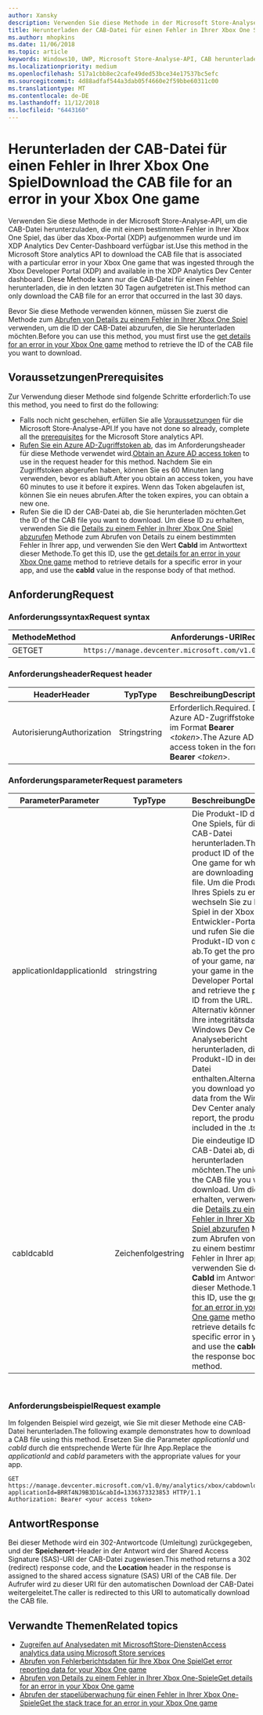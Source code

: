 ```yaml
---
author: Xansky
description: Verwenden Sie diese Methode in der Microsoft Store-Analyse-API, um die CAB-Datei für einen Fehler in Ihrer Xbox One Spiel herunterzuladen.
title: Herunterladen der CAB-Datei für einen Fehler in Ihrer Xbox One Spiel
ms.author: mhopkins
ms.date: 11/06/2018
ms.topic: article
keywords: Windows10, UWP, Microsoft Store-Analyse-API, CAB herunterladen
ms.localizationpriority: medium
ms.openlocfilehash: 517a1cbb8ec2cafe49ded53bce34e17537bc5efc
ms.sourcegitcommit: 4d88adfaf544a3dab05f4660e2f59bbe60311c00
ms.translationtype: MT
ms.contentlocale: de-DE
ms.lasthandoff: 11/12/2018
ms.locfileid: "6443160"
---
```

# <a name="download-the-cab-file-for-an-error-in-your-xbox-one-game"></a><span data-ttu-id="ebf58-104">Herunterladen der CAB-Datei für einen Fehler in Ihrer Xbox One Spiel</span><span class="sxs-lookup"><span data-stu-id="ebf58-104">Download the CAB file for an error in your Xbox One game</span></span>

<span data-ttu-id="ebf58-105">Verwenden Sie diese Methode in der Microsoft Store-Analyse-API, um die CAB-Datei herunterzuladen, die mit einem bestimmten Fehler in Ihrer Xbox One Spiel, das über das Xbox-Portal (XDP) aufgenommen wurde und im XDP Analytics Dev Center-Dashboard verfügbar ist.</span><span class="sxs-lookup"><span data-stu-id="ebf58-105">Use this method in the Microsoft Store analytics API to download the CAB file that is associated with a particular error in your Xbox One game that was ingested through the Xbox Developer Portal (XDP) and available in the XDP Analytics Dev Center dashboard.</span></span> <span data-ttu-id="ebf58-106">Diese Methode kann nur die CAB-Datei für einen Fehler herunterladen, die in den letzten 30 Tagen aufgetreten ist.</span><span class="sxs-lookup"><span data-stu-id="ebf58-106">This method can only download the CAB file for an error that occurred in the last 30 days.</span></span>

<span data-ttu-id="ebf58-107">Bevor Sie diese Methode verwenden können, müssen Sie zuerst die Methode zum [Abrufen von Details zu einem Fehler in Ihrer Xbox One Spiel](get-details-for-an-error-in-your-xbox-one-game.md) verwenden, um die ID der CAB-Datei abzurufen, die Sie herunterladen möchten.</span><span class="sxs-lookup"><span data-stu-id="ebf58-107">Before you can use this method, you must first use the [get details for an error in your Xbox One game](get-details-for-an-error-in-your-xbox-one-game.md) method to retrieve the ID of the CAB file you want to download.</span></span>

## <a name="prerequisites"></a><span data-ttu-id="ebf58-108">Voraussetzungen</span><span class="sxs-lookup"><span data-stu-id="ebf58-108">Prerequisites</span></span>


<span data-ttu-id="ebf58-109">Zur Verwendung dieser Methode sind folgende Schritte erforderlich:</span><span class="sxs-lookup"><span data-stu-id="ebf58-109">To use this method, you need to first do the following:</span></span>

* <span data-ttu-id="ebf58-110">Falls noch nicht geschehen, erfüllen Sie alle [Voraussetzungen](access-analytics-data-using-windows-store-services.md#prerequisites) für die Microsoft Store-Analyse-API.</span><span class="sxs-lookup"><span data-stu-id="ebf58-110">If you have not done so already, complete all the [prerequisites](access-analytics-data-using-windows-store-services.md#prerequisites) for the Microsoft Store analytics API.</span></span>
* <span data-ttu-id="ebf58-111">[Rufen Sie ein Azure AD-Zugriffstoken ab](access-analytics-data-using-windows-store-services.md#obtain-an-azure-ad-access-token), das im Anforderungsheader für diese Methode verwendet wird.</span><span class="sxs-lookup"><span data-stu-id="ebf58-111">[Obtain an Azure AD access token](access-analytics-data-using-windows-store-services.md#obtain-an-azure-ad-access-token) to use in the request header for this method.</span></span> <span data-ttu-id="ebf58-112">Nachdem Sie ein Zugriffstoken abgerufen haben, können Sie es 60 Minuten lang verwenden, bevor es abläuft.</span><span class="sxs-lookup"><span data-stu-id="ebf58-112">After you obtain an access token, you have 60 minutes to use it before it expires.</span></span> <span data-ttu-id="ebf58-113">Wenn das Token abgelaufen ist, können Sie ein neues abrufen.</span><span class="sxs-lookup"><span data-stu-id="ebf58-113">After the token expires, you can obtain a new one.</span></span>
* <span data-ttu-id="ebf58-114">Rufen Sie die ID der CAB-Datei ab, die Sie herunterladen möchten.</span><span class="sxs-lookup"><span data-stu-id="ebf58-114">Get the ID of the CAB file you want to download.</span></span> <span data-ttu-id="ebf58-115">Um diese ID zu erhalten, verwenden Sie die [Details zu einem Fehler in Ihrer Xbox One Spiel abzurufen](get-details-for-an-error-in-your-xbox-one-game.md) Methode zum Abrufen von Details zu einem bestimmten Fehler in Ihrer app, und verwenden Sie den Wert **CabId** im Antworttext dieser Methode.</span><span class="sxs-lookup"><span data-stu-id="ebf58-115">To get this ID, use the [get details for an error in your Xbox One game](get-details-for-an-error-in-your-xbox-one-game.md) method to retrieve details for a specific error in your app, and use the **cabId** value in the response body of that method.</span></span>

## <a name="request"></a><span data-ttu-id="ebf58-116">Anforderung</span><span class="sxs-lookup"><span data-stu-id="ebf58-116">Request</span></span>


### <a name="request-syntax"></a><span data-ttu-id="ebf58-117">Anforderungssyntax</span><span class="sxs-lookup"><span data-stu-id="ebf58-117">Request syntax</span></span>

| <span data-ttu-id="ebf58-118">Methode</span><span class="sxs-lookup"><span data-stu-id="ebf58-118">Method</span></span> | <span data-ttu-id="ebf58-119">Anforderungs-URI</span><span class="sxs-lookup"><span data-stu-id="ebf58-119">Request URI</span></span>                                                          |
|--------|----------------------------------------------------------------------|
| <span data-ttu-id="ebf58-120">GET</span><span class="sxs-lookup"><span data-stu-id="ebf58-120">GET</span></span>    | ```https://manage.devcenter.microsoft.com/v1.0/my/analytics/xbox/cabdownload``` |


### <a name="request-header"></a><span data-ttu-id="ebf58-121">Anforderungsheader</span><span class="sxs-lookup"><span data-stu-id="ebf58-121">Request header</span></span>

| <span data-ttu-id="ebf58-122">Header</span><span class="sxs-lookup"><span data-stu-id="ebf58-122">Header</span></span>        | <span data-ttu-id="ebf58-123">Typ</span><span class="sxs-lookup"><span data-stu-id="ebf58-123">Type</span></span>   | <span data-ttu-id="ebf58-124">Beschreibung</span><span class="sxs-lookup"><span data-stu-id="ebf58-124">Description</span></span>                                                                 |
|---------------|--------|-----------------------------------------------------------------------------|
| <span data-ttu-id="ebf58-125">Autorisierung</span><span class="sxs-lookup"><span data-stu-id="ebf58-125">Authorization</span></span> | <span data-ttu-id="ebf58-126">String</span><span class="sxs-lookup"><span data-stu-id="ebf58-126">string</span></span> | <span data-ttu-id="ebf58-127">Erforderlich.</span><span class="sxs-lookup"><span data-stu-id="ebf58-127">Required.</span></span> <span data-ttu-id="ebf58-128">Das Azure AD-Zugriffstoken im Format **Bearer** &lt;*token*&gt;.</span><span class="sxs-lookup"><span data-stu-id="ebf58-128">The Azure AD access token in the form **Bearer** &lt;*token*&gt;.</span></span> |


### <a name="request-parameters"></a><span data-ttu-id="ebf58-129">Anforderungsparameter</span><span class="sxs-lookup"><span data-stu-id="ebf58-129">Request parameters</span></span>

| <span data-ttu-id="ebf58-130">Parameter</span><span class="sxs-lookup"><span data-stu-id="ebf58-130">Parameter</span></span>        | <span data-ttu-id="ebf58-131">Typ</span><span class="sxs-lookup"><span data-stu-id="ebf58-131">Type</span></span>   |  <span data-ttu-id="ebf58-132">Beschreibung</span><span class="sxs-lookup"><span data-stu-id="ebf58-132">Description</span></span>      |  <span data-ttu-id="ebf58-133">Erforderlich</span><span class="sxs-lookup"><span data-stu-id="ebf58-133">Required</span></span>  |
|---------------|--------|---------------|------|
| <span data-ttu-id="ebf58-134">applicationId</span><span class="sxs-lookup"><span data-stu-id="ebf58-134">applicationId</span></span> | <span data-ttu-id="ebf58-135">string</span><span class="sxs-lookup"><span data-stu-id="ebf58-135">string</span></span> | <span data-ttu-id="ebf58-136">Die Produkt-ID des Xbox One Spiels, für die Sie die CAB-Datei herunterladen.</span><span class="sxs-lookup"><span data-stu-id="ebf58-136">The product ID of the Xbox One game for which you are downloading the CAB file.</span></span> <span data-ttu-id="ebf58-137">Um die Produkt-ID Ihres Spiels zu erhalten, wechseln Sie zu Ihrem Spiel in der Xbox-Entwickler-Portal (XDP) und rufen Sie die Produkt-ID von der URL ab.</span><span class="sxs-lookup"><span data-stu-id="ebf58-137">To get the product ID of your game, navigate to your game in the Xbox Developer Portal (XDP) and retrieve the product ID from the URL.</span></span> <span data-ttu-id="ebf58-138">Alternativ können ist Sie Ihre integritätsdaten vom Windows Dev Center-Analysebericht herunterladen, die Produkt-ID in der TSV-Datei enthalten.</span><span class="sxs-lookup"><span data-stu-id="ebf58-138">Alternatively, if you download your health data from the Windows Dev Center analytics report, the product ID is included in the .tsv file.</span></span> |  <span data-ttu-id="ebf58-139">Ja</span><span class="sxs-lookup"><span data-stu-id="ebf58-139">Yes</span></span>  |
| <span data-ttu-id="ebf58-140">cabId</span><span class="sxs-lookup"><span data-stu-id="ebf58-140">cabId</span></span> | <span data-ttu-id="ebf58-141">Zeichenfolge</span><span class="sxs-lookup"><span data-stu-id="ebf58-141">string</span></span> | <span data-ttu-id="ebf58-142">Die eindeutige ID der CAB-Datei ab, die Sie herunterladen möchten.</span><span class="sxs-lookup"><span data-stu-id="ebf58-142">The unique ID of the CAB file you want to download.</span></span> <span data-ttu-id="ebf58-143">Um diese ID zu erhalten, verwenden Sie die [Details zu einem Fehler in Ihrer Xbox One Spiel abzurufen](get-details-for-an-error-in-your-xbox-one-game.md) Methode zum Abrufen von Details zu einem bestimmten Fehler in Ihrer app, und verwenden Sie den Wert **CabId** im Antworttext dieser Methode.</span><span class="sxs-lookup"><span data-stu-id="ebf58-143">To get this ID, use the [get details for an error in your Xbox One game](get-details-for-an-error-in-your-xbox-one-game.md) method to retrieve details for a specific error in your app, and use the **cabId** value in the response body of that method.</span></span> |  <span data-ttu-id="ebf58-144">Ja</span><span class="sxs-lookup"><span data-stu-id="ebf58-144">Yes</span></span>  |

 
### <a name="request-example"></a><span data-ttu-id="ebf58-145">Anforderungsbeispiel</span><span class="sxs-lookup"><span data-stu-id="ebf58-145">Request example</span></span>

<span data-ttu-id="ebf58-146">Im folgenden Beispiel wird gezeigt, wie Sie mit dieser Methode eine CAB-Datei herunterladen.</span><span class="sxs-lookup"><span data-stu-id="ebf58-146">The following example demonstrates how to download a CAB file using this method.</span></span> <span data-ttu-id="ebf58-147">Ersetzen Sie die Parameter *applicationId* und *cabId* durch die entsprechende Werte für Ihre App.</span><span class="sxs-lookup"><span data-stu-id="ebf58-147">Replace the *applicationId* and *cabId* parameters with the appropriate values for your app.</span></span>

```syntax
GET https://manage.devcenter.microsoft.com/v1.0/my/analytics/xbox/cabdownload?applicationId=BRRT4NJ9B3D1&cabId=1336373323853 HTTP/1.1
Authorization: Bearer <your access token>
```

## <a name="response"></a><span data-ttu-id="ebf58-148">Antwort</span><span class="sxs-lookup"><span data-stu-id="ebf58-148">Response</span></span>

<span data-ttu-id="ebf58-149">Bei dieser Methode wird ein 302-Antwortcode (Umleitung) zurückgegeben, und der **Speicherort**-Header in der Antwort wird der Shared Access Signature (SAS)-URI der CAB-Datei zugewiesen.</span><span class="sxs-lookup"><span data-stu-id="ebf58-149">This method returns a 302 (redirect) response code, and the **Location** header in the response is assigned to the shared access signature (SAS) URI of the CAB file.</span></span> <span data-ttu-id="ebf58-150">Der Aufrufer wird zu dieser URI für den automatischen Download der CAB-Datei weitergeleitet.</span><span class="sxs-lookup"><span data-stu-id="ebf58-150">The caller is redirected to this URI to automatically download the CAB file.</span></span>

## <a name="related-topics"></a><span data-ttu-id="ebf58-151">Verwandte Themen</span><span class="sxs-lookup"><span data-stu-id="ebf58-151">Related topics</span></span>

* [<span data-ttu-id="ebf58-152">Zugreifen auf Analysedaten mit MicrosoftStore-Diensten</span><span class="sxs-lookup"><span data-stu-id="ebf58-152">Access analytics data using Microsoft Store services</span></span>](access-analytics-data-using-windows-store-services.md)
* [<span data-ttu-id="ebf58-153">Abrufen von Fehlerberichtsdaten für Ihre Xbox One Spiel</span><span class="sxs-lookup"><span data-stu-id="ebf58-153">Get error reporting data for your Xbox One game</span></span>](get-error-reporting-data-for-your-xbox-one-game.md)
* [<span data-ttu-id="ebf58-154">Abrufen von Details zu einem Fehler in Ihrer Xbox One-Spiele</span><span class="sxs-lookup"><span data-stu-id="ebf58-154">Get details for an error in your Xbox One game</span></span>](get-details-for-an-error-in-your-xbox-one-game.md)
* [<span data-ttu-id="ebf58-155">Abrufen der stapelüberwachung für einen Fehler in Ihrer Xbox One-Spiele</span><span class="sxs-lookup"><span data-stu-id="ebf58-155">Get the stack trace for an error in your Xbox One game</span></span>](get-the-stack-trace-for-an-error-in-your-xbox-one-game.md)
